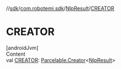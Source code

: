 //[sdk](../../../index.md)/[com.robotemi.sdk](../index.md)/[NlpResult](index.md)/[CREATOR](-c-r-e-a-t-o-r.md)



# CREATOR  
[androidJvm]  
Content  
val [CREATOR](-c-r-e-a-t-o-r.md): [Parcelable.Creator](https://developer.android.com/reference/kotlin/android/os/Parcelable.Creator.html)<[NlpResult](index.md)>  



